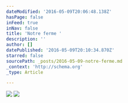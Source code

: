 ```yaml
---
dateModified: '2016-05-09T20:06:48.138Z'
hasPage: false
inFeed: true
inNav: false
title: 'Notre ferme '
description: ''
author: []
datePublished: '2016-05-09T20:10:34.870Z'
starred: false
sourcePath: _posts/2016-05-09-notre-ferme.md
_context: 'http://schema.org'
_type: Article

---
```

![](https://the-grid-user-content.s3-us-west-2.amazonaws.com/a4349db2-8143-45db-9cf2-47edb1d7cf5f.png)
![](https://the-grid-user-content.s3-us-west-2.amazonaws.com/d52bb4a8-dd9b-453d-a828-9c61fa49ff1c.png)
